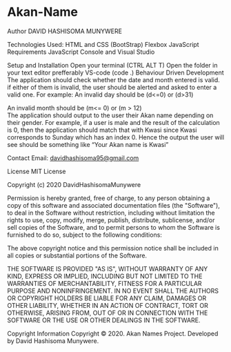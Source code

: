 # Akan-Name
Author
DAVID HASHISOMA MUNYWERE

Technologies Used:
HTML and CSS (BootStrap)
Flexbox
JavaScript
Requirements
JavaScript Console and Visual Studio

Setup and Installation
Open your terminal (CTRL ALT T)
Open the folder in your text editor prefferably VS-code (code .)
Behaviour Driven Development
The application should check whether the date and month entered is valid. if either of them is invalid, the user should be alerted and asked to enter a valid one. For example: An invalid day should be (d<=0) or (d>31)

 An invalid month should be (m<= 0) or (m > 12)  
The application should output to the user their Akan name depending on their gender. For example, if a user is male and the result of the calculation is 0, then the application should match that with Kwasi since Kwasi corresponds to Sunday which has an index 0. Hence the output the user will see should be something like “Your Akan name is Kwasi”

Contact
Email: davidhashisoma95@gmail.com

License
MIT License

Copyright (c) 2020 DavidHashisomaMunywere

Permission is hereby granted, free of charge, to any person obtaining a copy of this software and associated documentation files (the "Software"), to deal in the Software without restriction, including without limitation the rights to use, copy, modify, merge, publish, distribute, sublicense, and/or sell copies of the Software, and to permit persons to whom the Software is furnished to do so, subject to the following conditions:

The above copyright notice and this permission notice shall be included in all copies or substantial portions of the Software.

THE SOFTWARE IS PROVIDED "AS IS", WITHOUT WARRANTY OF ANY KIND, EXPRESS OR IMPLIED, INCLUDING BUT NOT LIMITED TO THE WARRANTIES OF MERCHANTABILITY, FITNESS FOR A PARTICULAR PURPOSE AND NONINFRINGEMENT. IN NO EVENT SHALL THE AUTHORS OR COPYRIGHT HOLDERS BE LIABLE FOR ANY CLAIM, DAMAGES OR OTHER LIABILITY, WHETHER IN AN ACTION OF CONTRACT, TORT OR OTHERWISE, ARISING FROM, OUT OF OR IN CONNECTION WITH THE SOFTWARE OR THE USE OR OTHER DEALINGS IN THE SOFTWARE.

Copyright Information
Copyright © 2020. Akan Names Project. Developed by David Hashisoma Munywere.
